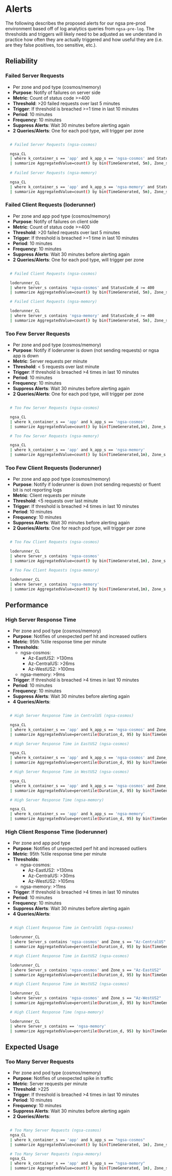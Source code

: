
# Alerts

The following describes the proposed alerts for our ngsa pre-prod environment based off of log analytics queries from `ngsa-pre-log`.  The thresholds and triggers will likely need to be adjusted as we understand in practice how often they are actually triggered and how useful they are (i.e. are they false positives, too sensitive, etc.).  

## Reliability

### Failed Server Requests

- Per zone and pod type (cosmos/memory)
- **Purpose**: Notify of failures on server side
- **Metric**: Count of status code >=400
- **Threshold**: >20 failed requests over last 5 minutes
- **Trigger**: If threshold is breached >=1 time in last 10 minutes
- **Period**: 10 minutes
- **Frequency**: 10 minutes
- **Suppress Alerts**: Wait 30 minutes before alerting again
- **2 Queries/Alerts**: One for each pod type, will trigger per zone

``` bash

  # Failed Server Requests (ngsa-cosmos)

  ngsa_CL
  | where k_container_s == 'app' and k_app_s == 'ngsa-cosmos' and StatusCode_d >= 400
  | summarize AggregatedValue=count() by bin(TimeGenerated, 5m), Zone_s
  
  # Failed Server Requests (ngsa-memory)

  ngsa_CL
  | where k_container_s == 'app' and k_app_s == 'ngsa-memory' and StatusCode_d >= 400
  | summarize AggregatedValue=count() by bin(TimeGenerated, 5m), Zone_s

```

### Failed Client Requests (loderunner)

- Per zone and app pod type (cosmos/memory)
- **Purpose**: Notify of failures on client side
- **Metric**: Count of status code >=400
- **Threshold**: >20 failed requests over last 5 minutes
- **Trigger**: If threshold is breached >=1 time in last 10 minutes
- **Period**: 10 minutes
- **Frequency**: 10 minutes
- **Suppress Alerts**: Wait 30 minutes before alerting again
- **2 Queries/Alerts**: One for each pod type, will trigger per zone

```bash

  # Failed Client Requests (ngsa-cosmos)

  loderunner_CL
  | where Server_s contains 'ngsa-cosmos' and StatusCode_d >= 400
  | summarize AggregatedValue=count() by bin(TimeGenerated, 5m), Zone_s

  # Failed Client Requests (ngsa-memory)

  loderunner_CL
  | where Server_s contains 'ngsa-memory' and StatusCode_d >= 400
  | summarize AggregatedValue=count() by bin(TimeGenerated, 5m), Zone_s

```

### Too Few Server Requests

- Per zone and pod type (cosmos/memory)
- **Purpose**: Notify if loderunner is down (not sending requests) or ngsa app is down
- **Metric**: Server requests per minute
- **Threshold**: < 5 requests over last minute
- **Trigger**: If threshold is breached >4 times in last 10 minutes
- **Period**: 10 minutes
- **Frequency**: 10 minutes
- **Suppress Alerts**: Wait 30 minutes before alerting again
- **2 Queries/Alerts**: One for each pod type, will trigger per zone

```bash

  # Too Few Server Requests (ngsa-cosmos)

  ngsa_CL
  | where k_container_s == 'app' and k_app_s == 'ngsa-cosmos'
  | summarize AggregatedValue=count() by bin(TimeGenerated,1m), Zone_s

  # Too Few Server Requests (ngsa-memory)

  ngsa_CL 
  | where k_container_s == 'app' and k_app_s == 'ngsa-memory'
  | summarize AggregatedValue=count() by bin(TimeGenerated,1m), Zone_s

```

### Too Few Client Requests (loderunner)

- Per zone and app pod type (cosmos/memory)
- **Purpose**: Notify if loderunner is down (not sending requests) or fluent bit is not reporting logs
- **Metric**: Client requests per minute
- **Threshold**: <5 requests over last minute
- **Trigger**: If threshold is breached >4 times in last 10 minutes
- **Period**: 10 minutes
- **Frequency**: 10 minutes
- **Suppress Alerts**: Wait 30 minutes before alerting again
- **2 Queries/Alerts**: One for reach pod type, will trigger per zone

```bash

  # Too Few Client Requests (ngsa-cosmos)

  loderunner_CL
  | where Server_s contains 'ngsa-cosmos'
  | summarize AggregatedValue=count() by bin(TimeGenerated,1m), Zone_s

  # Too Few Client Requests (ngsa-memory)

  loderunner_CL
  | where Server_s contains 'ngsa-memory'
  | summarize AggregatedValue=count() by bin(TimeGenerated,1m), Zone_s

```

## Performance

### High Server Response Time

- Per zone and pod type (cosmos/memory)
- **Purpose**: Notifies of unexpected perf hit and increased outliers
- **Metric**: 95th %tile response time per minute
- **Thresholds**:
  - ngsa-cosmos:
    - Az-EastUS2: >130ms
    - Az-CentralUS: >26ms
    - Az-WestUS2: >100ms
  - ngsa-memory: >9ms
- **Trigger**: If threshold is breached >4 times in last 10 minutes
- **Period**: 10 minutes
- **Frequency**: 10 minutes
- **Suppress Alerts**: Wait 30 minutes before alerting again
- **4 Queries/Alerts**:

```bash

  # High Server Response Time in CentralUS (ngsa-cosmos)

  ngsa_CL 
  | where k_container_s == 'app' and k_app_s == 'ngsa-cosmos' and Zone_s == "Az-CentralUS"
  | summarize AggregatedValue=percentile(Duration_d, 95) by bin(TimeGenerated, 1m)

  # High Server Response Time in EastUS2 (ngsa-cosmos)

  ngsa_CL 
  | where k_container_s == 'app' and k_app_s == 'ngsa-cosmos' and Zone_s == "Az-EastUS2"
  | summarize AggregatedValue=percentile(Duration_d, 95) by bin(TimeGenerated, 1m)

  # High Server Response Time in WestUS2 (ngsa-cosmos)

  ngsa_CL 
  | where k_container_s == 'app' and k_app_s == 'ngsa-cosmos' and Zone_s == "Az-WestUS2"
  | summarize AggregatedValue=percentile(Duration_d, 95) by bin(TimeGenerated, 1m)

  # High Server Response Time (ngsa-memory)

  ngsa_CL 
  | where k_container_s == 'app' and k_app_s == 'ngsa-memory'
  | summarize AggregatedValue=percentile(Duration_d, 95) by bin(TimeGenerated, 1m), Zone_s

```

### High Client Response Time (loderunner)

- Per zone and app pod type
- **Purpose**: Notifies of unexpected perf hit and increased outliers
- **Metric**: 95th %tile response time per minute
- **Thresholds**:
  - ngsa-cosmos:
    - Az-EastUS2: >130ms
    - Az-CentralUS: >30ms
    - Az-WestUS2: >105ms
  - ngsa-memory: >11ms
- **Trigger**: If threshold is breached >4 times in last 10 minutes
- **Period**: 10 minutes
- **Frequency**: 10 minutes
- **Suppress Alerts**: Wait 30 minutes before alerting again
- **4 Queries/Alerts**:

```bash

  # High Client Response Time in CentralUS (ngsa-cosmos)

  loderunner_CL
  | where Server_s contains 'ngsa-cosmos' and Zone_s == "Az-CentralUS"
  | summarize AggregatedValue=percentile(Duration_d, 95) by bin(TimeGenerated, 1m)

  # High Client Response Time in EastUS2 (ngsa-cosmos)

  loderunner_CL
  | where Server_s contains 'ngsa-cosmos' and Zone_s == "Az-EastUS2"
  | summarize AggregatedValue=percentile(Duration_d, 95) by bin(TimeGenerated, 1m)

  # High Client Response Time in WestUS2 (ngsa-cosmos)

  loderunner_CL
  | where Server_s contains 'ngsa-cosmos' and Zone_s == "Az-WestUS2"
  | summarize AggregatedValue=percentile(Duration_d, 95) by bin(TimeGenerated, 1m)

  # High Client Response Time (ngsa-memory)

  loderunner_CL
  | where Server_s contains == 'ngsa-memory'
  | summarize AggregatedValue=percentile(Duration_d, 95) by bin(TimeGenerated, 1m), Zone_s

```

## Expected Usage

### Too Many Server Requests

- Per zone and pod type (cosmos/memory)
- **Purpose**: Notifies of unexpected spike in traffic
- **Metric**: Server requests per minute
- **Threshold**: >225
- **Trigger**: If threshold is breached >4 times in last 10 minutes
- **Period**: 10 minutes
- **Frequency**: 10 minutes
- **Suppress Alerts**: Wait 30 minutes before alerting again
- **2 Queries/Alerts**:

```bash

  # Too Many Server Requests (ngsa-cosmos)
  ngsa_CL 
  | where k_container_s == 'app' and k_app_s == "ngsa-cosmos"
  | summarize AggregatedValue=count() by bin(TimeGenerated, 1m), Zone_s

  # Too Many Server Requests (ngsa-memory)
  ngsa_CL 
  | where k_container_s == 'app' and k_app_s == "ngsa-memory"
  | summarize AggregatedValue=count() by bin(TimeGenerated, 1m), Zone_s

```

